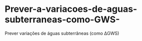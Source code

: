 # Prever-a-variacoes-de-aguas-subterraneas-como-GWS-
Prever  variações de águas subterrâneas (como ΔGWS)
